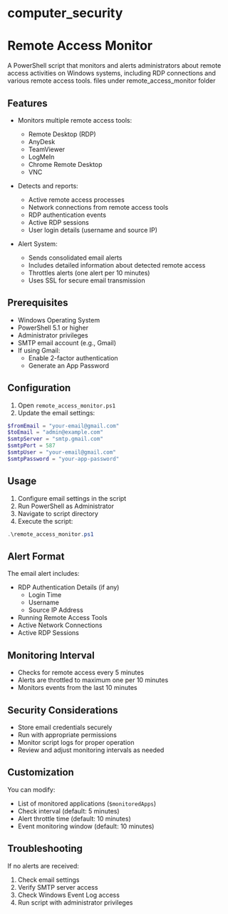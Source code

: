 # computer_security

# Remote Access Monitor

A PowerShell script that monitors and alerts administrators about remote access activities on Windows systems, including RDP connections and various remote access tools.
files under remote_access_monitor folder
## Features

- Monitors multiple remote access tools:
  - Remote Desktop (RDP)
  - AnyDesk
  - TeamViewer
  - LogMeIn
  - Chrome Remote Desktop
  - VNC

- Detects and reports:
  - Active remote access processes
  - Network connections from remote access tools
  - RDP authentication events
  - Active RDP sessions
  - User login details (username and source IP)

- Alert System:
  - Sends consolidated email alerts
  - Includes detailed information about detected remote access
  - Throttles alerts (one alert per 10 minutes)
  - Uses SSL for secure email transmission

## Prerequisites

- Windows Operating System
- PowerShell 5.1 or higher
- Administrator privileges
- SMTP email account (e.g., Gmail)
- If using Gmail:
  - Enable 2-factor authentication
  - Generate an App Password

## Configuration

1. Open `remote_access_monitor.ps1`
2. Update the email settings:
```powershell
$fromEmail = "your-email@gmail.com"
$toEmail = "admin@example.com"
$smtpServer = "smtp.gmail.com"
$smtpPort = 587
$smtpUser = "your-email@gmail.com"
$smtpPassword = "your-app-password"
```

## Usage

1. Configure email settings in the script
2. Run PowerShell as Administrator
3. Navigate to script directory
4. Execute the script:
```powershell
.\remote_access_monitor.ps1
```

## Alert Format

The email alert includes:
- RDP Authentication Details (if any)
  - Login Time
  - Username
  - Source IP Address
- Running Remote Access Tools
- Active Network Connections
- Active RDP Sessions

## Monitoring Interval

- Checks for remote access every 5 minutes
- Alerts are throttled to maximum one per 10 minutes
- Monitors events from the last 10 minutes

## Security Considerations

- Store email credentials securely
- Run with appropriate permissions
- Monitor script logs for proper operation
- Review and adjust monitoring intervals as needed

## Customization

You can modify:
- List of monitored applications (`$monitoredApps`)
- Check interval (default: 5 minutes)
- Alert throttle time (default: 10 minutes)
- Event monitoring window (default: 10 minutes)

## Troubleshooting

If no alerts are received:
1. Check email settings
2. Verify SMTP server access
3. Check Windows Event Log access
4. Run script with administrator privileges
